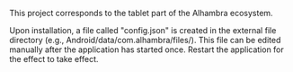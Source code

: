 This project corresponds to the tablet part of the Alhambra ecosystem.

Upon installation, a file called "config.json" is created in the external file directory (e.g., Android/data/com.alhambra/files/). This file can be edited manually after the application has started once. Restart the application for the effect to take effect.
